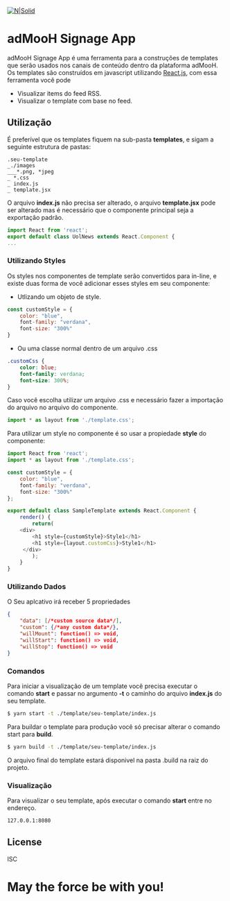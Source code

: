 
[![N|Solid](http://v.fastcdn.co/u/19d828a0/31820341-0-Logo-adMooH-Vertical.png)](https://home.admooh.com/)
# adMooH Signage App

adMooH Signage App é uma ferramenta para a construções de templates que serão usados nos canais de conteúdo dentro da plataforma adMooH.
Os templates são construídos em javascript utilizando [React.js](https://reactjs.org/), com essa ferramenta você pode

  - Visualizar items do feed RSS.
  - Visualizar o template com base no feed.

## Utilização

É preferível que os templates fiquem na sub-pasta **templates**, e sigam a seguinte estrutura de pastas:
```
.seu-template
_./images
___*.png, *jpeg
_ *.css
_ index.js
_ template.jsx
```
O arquivo **index.js** não precisa ser alterado, o arquivo **template.jsx** pode ser alterado mas é necessário que o componente principal seja a exportação padrão.

```javascript
import React from 'react';
export default class UolNews extends React.Component {
...
```

### Utilizando Styles

Os styles nos componentes de template serão convertidos para in-line, e existe duas forma de você adicionar esses styles em seu componente:

- Utlizando um objeto de style.

```javascript
const customStyle = {
    color: "blue",
    font-family: "verdana",
    font-size: "300%"
}
```
- Ou uma classe normal dentro de um arquivo .css

```css
.customCss {
    color: blue;
    font-family: verdana;
    font-size: 300%;
}
```
Caso você escolha utilizar um arquivo .css e necessário fazer a importação do arquivo no arquivo do componente.

```javascript
import * as layout from './template.css';
```

Para utilizar um style no componente é so usar a propiedade **style** do componente:

```javascript
import React from 'react';
import * as layout from './template.css';

const customStyle = {
    color: "blue",
    font-family: "verdana",
    font-size: "300%"
};

export default class SampleTemplate extends React.Component {
	render() {		
        return(
    <div>
        <h1 style={customStyle}>Style1</h1>
        <h1 style={layout.customCss}>Style1</h1>
     </div>
		);
    }
}
```

### Utilizando Dados

O Seu aplcativo irá receber 5  propriedades

```json
{
    "data": [/*custom source data*/],
    "custom": {/*any custom data*/},
    "willMount": function() => void,
    "willStart": function() => void,
    "willStop": function() => void
}
```

### Comandos

Para iniciar a visualização de um template você precisa executar o comando **start** e passar no argumento **-t** o caminho do arquivo **index.js** do seu template.

```sh
$ yarn start -t ./template/seu-template/index.js
```

Para buildar o template para produção você só precisar alterar o comando start para **build**.

```sh
$ yarn build -t ./template/seu-template/index.js
```

O arquivo final do template estará disponivel na pasta .build na raiz do projeto.

### Visualização

Para visualizar o seu template, após executar o comando **start** entre no endereço.

```sh
127.0.0.1:8080
```

License
----
ISC

# **May the force be with you!**